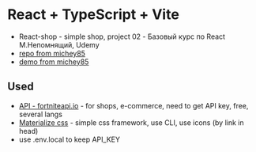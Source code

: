 # React + TypeScript + Vite
- React-shop - simple shop, project 02 - Базовый курс по React М.Непомнящий, Udemy
- [repo from michey85](https://github.com/michey85/react-shop)
- [demo from michey85](https://michey85.github.io/react-shop/)

## Used
- [API - fortniteapi.io](https://fortniteapi.io/) -  for shops, e-commerce, need to get API key, free, several langs
- [Materialize css](https://materializecss.com/) - simple css framework, use CLI, use icons (by link in head)
- use .env.local to keep API_KEY
